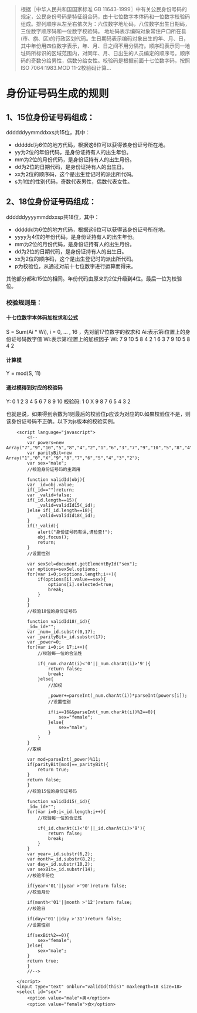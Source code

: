 [TITLE]:身份证号码生成规则
[TAGS]:其它

> 根据〖中华人民共和国国家标准 GB 11643-1999〗中有关公民身份号码的规定，公民身份号码是特征组合码，由十七位数字本体码和一位数字校验码组成。排列顺序从左至右依次为：六位数字地址码，八位数字出生日期码，三位数字顺序码和一位数字校验码。 地址码表示编码对象常住户口所在县(市、旗、区)的行政区划代码。生日期码表示编码对象出生的年、月、日，其中年份用四位数字表示，年、月、日之间不用分隔符。顺序码表示同一地址码所标识的区域范围内，对同年、月、日出生的人员编定的顺序号。顺序码的奇数分给男性，偶数分给女性。校验码是根据前面十七位数字码，按照ISO 7064:1983.MOD 11-2校验码计算...
 
 
# 身份证号码生成的规则

## 1、15位身份证号码组成：
ddddddyymmddxxs共15位，其中：

- dddddd为6位的地方代码，根据这6位可以获得该身份证号所在地。
- yy为2位的年份代码，是身份证持有人的出生年份。
- mm为2位的月份代码，是身份证持有人的出生月份。
- dd为2位的日期代码，是身份证持有人的出生日。
- xx为2位的顺序码，这个是出生登记时的派出所代码。
- s为1位的性别代码，奇数代表男性，偶数代表女性。

## 2、18位身份证号码组成：
ddddddyyyymmddxxsp共18位，其中：

- dddddd为6位的地方代码，根据这6位可以获得该身份证号所在地。
- yyyy为4位的年份代码，是身份证持有人的出生年份。
- mm为2位的月份代码，是身份证持有人的出生月份。
- dd为2位的日期代码，是身份证持有人的出生日。
- xx为2位的顺序码，这个是出生登记时的派出所代码。
- p为校验位，从通过对前十七位数字进行运算而得来。

其他部分都和15位的相同。年份代码由原来的2位升级到4位。最后一位为校验位。

### 校验规则是：
#### 十七位数字本体码加权求和公式
S = Sum(Ai * Wi), i = 0, ... , 16 ，先对前17位数字的权求和 
Ai:表示第i位置上的身份证号码数字值 
Wi:表示第i位置上的加权因子 
Wi: 7 9 10 5 8 4 2 1 6 3 7 9 10 5 8 4 2 
#### 计算模
Y = mod(S, 11) 
#### 通过模得到对应的校验码
Y: 0 1 2 3 4 5 6 7 8 9 10 
校验码: 1 0 X 9 8 7 6 5 4 3 2

也就是说，如果得到余数为1则最后的校验位p应该为对应的0.如果校验位不是，则该身份证号码不正确。以下为js版本的校验实例。

```
	<script language="javascript">
	    <!--
	    var powers=new Array("7","9","10","5","8","4","2","1","6","3","7","9","10","5","8","4","2");
	    var parityBit=new Array("1","0","X","9","8","7","6","5","4","3","2");
	    var sex="male";
	    //校验身份证号码的主调用

	    function validId(obj){
		var _id=obj.value;
		if(_id=="")return;
		var _valid=false;
		if(_id.length==15){
		    _valid=validId15(_id);
		}else if(_id.length==18){
		    _valid=validId18(_id);
		}
		if(!_valid){
		    alert("身份证号码有误,请检查!");
		    obj.focus();
		    return;
		}
		//设置性别

		var sexSel=document.getElementById("sex");
		var options=sexSel.options;
		for(var i=0;i<options.length;i++){
		    if(options[i].value==sex){
		        options[i].selected=true;
		        break;
		    }
		}
	    }
	    //校验18位的身份证号码

	    function validId18(_id){
		_id=_id+"";
		var _num=_id.substr(0,17);
		var _parityBit=_id.substr(17);
		var _power=0;
		for(var i=0;i< 17;i++){
		    //校验每一位的合法性

		    if(_num.charAt(i)<'0'||_num.charAt(i)>'9'){
		        return false;
		        break;
		    }else{
		        //加权

		        _power+=parseInt(_num.charAt(i))*parseInt(powers[i]);
		        //设置性别

		        if(i==16&&parseInt(_num.charAt(i))%2==0){
		            sex="female";
		        }else{
		            sex="male";
		        }
		    }
		}
		//取模

		var mod=parseInt(_power)%11;
		if(parityBit[mod]==_parityBit){
		    return true;
		}
		return false;
	    }
	    //校验15位的身份证号码

	    function validId15(_id){
		_id=_id+"";
		for(var i=0;i<_id.length;i++){
		    //校验每一位的合法性

		    if(_id.charAt(i)<'0'||_id.charAt(i)>'9'){
		        return false;
		        break;
		    }
		}
		var year=_id.substr(6,2);
		var month=_id.substr(8,2);
		var day=_id.substr(10,2);
		var sexBit=_id.substr(14);
		//校验年份位

		if(year<'01'||year >'90')return false;
		//校验月份

		if(month<'01'||month >'12')return false;
		//校验日

		if(day<'01'||day >'31')return false;
		//设置性别

		if(sexBit%2==0){
		    sex="female";
		}else{
		    sex="male";
		}
		return true;
	    }
	    //-->

	</script>
	<input type="text" onblur="validId(this)" maxlength=18 size=18>
	<select id="sex">
	    <option value="male">男</option>
	    <option value="female">女</option>
```
